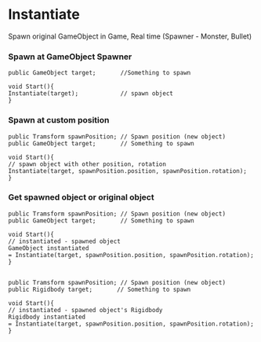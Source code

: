 # Instantiate

Spawn original GameObject in Game, Real time (Spawner - Monster, Bullet)

### Spawn at GameObject Spawner

    public GameObject target;       //Something to spawn
    
    void Start(){
    Instantiate(target);            // spawn object
    }
    

### Spawn at custom position

    public Tramsform spawnPosition; // Spawn position (new object)
    public GameObject target;       // Something to spawn
    
    void Start(){
    // spawn object with other position, rotation
    Instantiate(target, spawnPosition.position, spawnPosition.rotation);            
    }
    

### Get spawned object or original object

    public Tramsform spawnPosition; // Spawn position (new object)
    public GameObject target;       // Something to spawn
    
    void Start(){
    // instantiated - spawned object
    GameObject instantiated 
    = Instantiate(target, spawnPosition.position, spawnPosition.rotation);            
    }
    

    public Tramsform spawnPosition; // Spawn position (new object)
    public Rigidbody target;       // Something to spawn
    
    void Start(){
    // instantiated - spawned object's Rigidbody
    Rigidbody instantiated 
    = Instantiate(target, spawnPosition.position, spawnPosition.rotation);            
    }